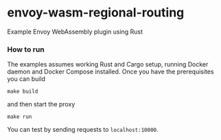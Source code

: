 # envoy-wasm-regional-routing
Example Envoy WebAssembly plugin using Rust

### How to run

The examples assumes working Rust and Cargo setup, running Docker daemon and Docker Compose installed.
Once you have the prerequisites you can build

```
make build
```

and then start the proxy

```
make run
```

You can test by sending requests to `localhost:10000`.
